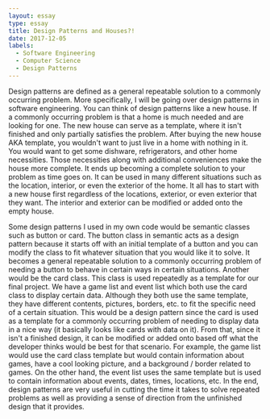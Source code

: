 ```yaml
---
layout: essay
type: essay
title: Design Patterns and Houses?!
date: 2017-12-05
labels:
  - Software Engineering
  - Computer Science
  - Design Patterns
---
```

Design patterns are defined as a general repeatable solution to a commonly occurring problem. More specifically, I will be going
over design patterns in software engineering. You can think of design patterns like a new house. If a commonly 
occurring problem is that a home is much needed and are looking for one. The new house can serve as a template, where it isn't 
finished and only partially satisfies the problem. After buying the new house AKA template, you wouldn't want to just
live in a home with nothing in it. You would want to get some dishware, refrigerators, and other home necessities. Those necessities
along with additional conveniences make the house more complete. It ends up becoming a complete solution to your problem as time
goes on. It can be used in many different situations such as the location, interior, or even the exterior of the home. It all has
to start with a new house first regardless of the locations, exterior, or even exterior that they want. The interior and exterior can 
be modified or added onto the empty house. 

Some design patterns I used in my own code would be semantic classes such as button or card. The button class in semantic
acts as a design pattern because it starts off with an initial template of a button and you can modify the class to fit whatever
situation that you would like it to solve. It becomes a general repeatable solution to a commonly occurring problem of needing a 
button to behave in certain ways in certain situations. Another would be the card class. This class is used repeatedly as a template for our final project. We have a game list and event list which both use 
the card class to display certain data. Although they both use the same template, they have different contents, pictures, borders,
etc. to fit the specific need of a certain situation. This would be a design pattern since the card is used as a template for 
a commonly occurring problem of needing to display data in a nice way (it basically looks like cards with data on it). From that,
since it isn't a finished design, it can be modified or added onto based off what the developer thinks would be best for
that scenario. For example, the game list would use the card class template but would contain information about games, have a cool
looking picture, and a background / border related to games. On the other hand, the event list uses the same template but is used
to contain information about events, dates, times, locations, etc. In the end, design patterns are very useful in cutting the time
it takes to solve repeated problems as well as providing a sense of direction from the unfinished design that it provides.

